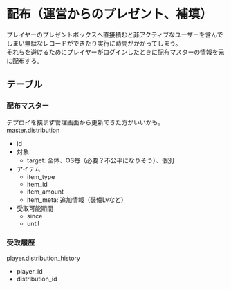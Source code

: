 # 配布（運営からのプレゼント、補填）
プレイヤーのプレゼントボックスへ直接積むと非アクティブなユーザーを含んでしまい無駄なレコードができたり実行に時間がかかってしまう。  
それらを避けるためにプレイヤーがログインしたときに配布マスターの情報を元に配布する。

## テーブル

### 配布マスター
デプロイを挟まず管理画面から更新できた方がいいかも。  
master.distribution
- id
- 対象
  - target: 全体、OS毎（必要？不公平になりそう）、個別
- アイテム
  - item_type
  - item_id
  - item_amount
  - item_meta: 追加情報（装備Lvなど）
- 受取可能期間
  - since
  - until

### 受取履歴
player.distribution_history
- player_id
- distribution_id
